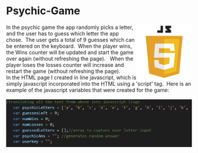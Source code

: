 # Psychic-Game

<img src="assets/images\js1_0.png" alt="Drawing" style="width: 150px; float: right;" /> 
In the psychic game the app randomly picks a letter, and the user has to guess which letter the app chose.&nbsp; The user gets a total of 9 guesses which can be entered on the keyboard.&nbsp; When the player wins, the Wins counter will be updated and start the game over again (without refreshing the page). &nbsp; When the player loses the losses counter will increase and restart the game (without refreshing the page).
<br>
In the HTML page I created in line javascript, which is simply javascript incorporated into the HTML using a 'script' tag.&nbsp; Here is an example of the javascript variables that were created for the game:
<br>
<br>
<img src="assets/images\Capture.png" alt="Drawing" style="width: 550px; float: left;" />



 